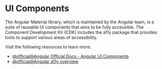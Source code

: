 # UI Components

The Angular Material library, which is maintained by the Angular team, is a suite of reusable UI components that aims to be fully accessible. The Component Development Kit (CDK) includes the a11y package that provides tools to support various areas of accessibility.

Visit the following resources to learn more:

- [@official@Angular Official Docs - Angular UI Components](https://angular.dev/best-practices/a11y#angular-ui-components)
- [@official@Angular a11y overview](https://material.angular.io/cdk/a11y/overview)